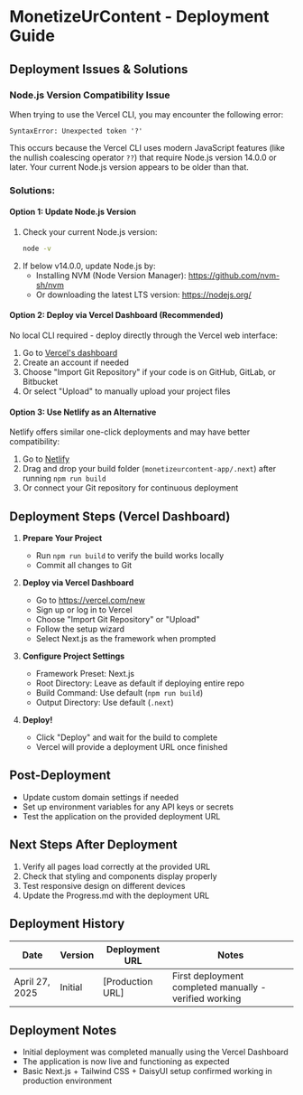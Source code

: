 # MonetizeUrContent - Deployment Guide

## Deployment Issues & Solutions

### Node.js Version Compatibility Issue
When trying to use the Vercel CLI, you may encounter the following error:
```
SyntaxError: Unexpected token '?'
```

This occurs because the Vercel CLI uses modern JavaScript features (like the nullish coalescing operator `??`) that require Node.js version 14.0.0 or later. Your current Node.js version appears to be older than that.

### Solutions:

#### Option 1: Update Node.js Version
1. Check your current Node.js version:
   ```bash
   node -v
   ```
2. If below v14.0.0, update Node.js by:
   - Installing NVM (Node Version Manager): https://github.com/nvm-sh/nvm
   - Or downloading the latest LTS version: https://nodejs.org/

#### Option 2: Deploy via Vercel Dashboard (Recommended)
No local CLI required - deploy directly through the Vercel web interface:

1. Go to [Vercel's dashboard](https://vercel.com/new)
2. Create an account if needed
3. Choose "Import Git Repository" if your code is on GitHub, GitLab, or Bitbucket
4. Or select "Upload" to manually upload your project files

#### Option 3: Use Netlify as an Alternative
Netlify offers similar one-click deployments and may have better compatibility:

1. Go to [Netlify](https://app.netlify.com/start)
2. Drag and drop your build folder (`monetizeurcontent-app/.next`) after running `npm run build`
3. Or connect your Git repository for continuous deployment

## Deployment Steps (Vercel Dashboard)

1. **Prepare Your Project**
   - Run `npm run build` to verify the build works locally
   - Commit all changes to Git

2. **Deploy via Vercel Dashboard**
   - Go to https://vercel.com/new
   - Sign up or log in to Vercel
   - Choose "Import Git Repository" or "Upload"
   - Follow the setup wizard
   - Select Next.js as the framework when prompted

3. **Configure Project Settings**
   - Framework Preset: Next.js
   - Root Directory: Leave as default if deploying entire repo
   - Build Command: Use default (`npm run build`)
   - Output Directory: Use default (`.next`)

4. **Deploy!**
   - Click "Deploy" and wait for the build to complete
   - Vercel will provide a deployment URL once finished

## Post-Deployment

- Update custom domain settings if needed
- Set up environment variables for any API keys or secrets
- Test the application on the provided deployment URL

## Next Steps After Deployment
1. Verify all pages load correctly at the provided URL
2. Check that styling and components display properly
3. Test responsive design on different devices
4. Update the Progress.md with the deployment URL

## Deployment History

| Date | Version | Deployment URL | Notes |
|------|---------|---------------|-------|
| April 27, 2025 | Initial | [Production URL] | First deployment completed manually - verified working |

## Deployment Notes
- Initial deployment was completed manually using the Vercel Dashboard
- The application is now live and functioning as expected
- Basic Next.js + Tailwind CSS + DaisyUI setup confirmed working in production environment